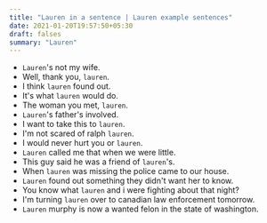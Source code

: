```yaml
---
title: "Lauren in a sentence | Lauren example sentences"
date: 2021-01-20T19:57:50+05:30
draft: falses
summary: "Lauren"
---
```

- `Lauren`'s not my wife.
- Well, thank you, `lauren`.
- I think `lauren` found out.
- It's what `lauren` would do.
- The woman you met, `lauren`.
- `Lauren`'s father's involved.
- I want to take this to `lauren`.
- I'm not scared of ralph `lauren`.
- I would never hurt you or `lauren`.
- `Lauren` called me that when we were little.
- This guy said he was a friend of `lauren`'s.
- When `lauren` was missing the police came to our house.
- `Lauren` found out something they didn't want her to know.
- You know what `lauren` and i were fighting about that night?
- I'm turning `lauren` over to canadian law enforcement tomorrow.
- `Lauren` murphy is now a wanted felon in the state of washington.
                 
